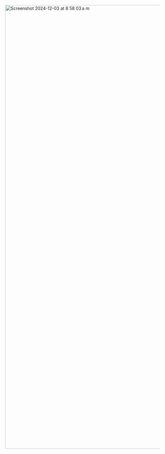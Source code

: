 <img width="1440" alt="Screenshot 2024-12-03 at 8 58 03 a m" src="https://github.com/user-attachments/assets/b9fff0a7-0286-46db-8bbe-d101602e5e14">
